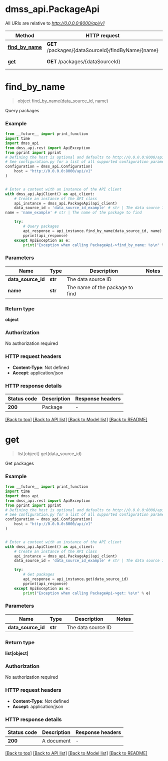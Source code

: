 # dmss_api.PackageApi

All URIs are relative to *http://0.0.0.0:8000/api/v1*

Method | HTTP request | Description
------------- | ------------- | -------------
[**find_by_name**](PackageApi.md#find_by_name) | **GET** /packages/{dataSourceId}/findByName/{name} | Query packages
[**get**](PackageApi.md#get) | **GET** /packages/{dataSourceId} | Get packages


# **find_by_name**
> object find_by_name(data_source_id, name)

Query packages

### Example

```python
from __future__ import print_function
import time
import dmss_api
from dmss_api.rest import ApiException
from pprint import pprint
# Defining the host is optional and defaults to http://0.0.0.0:8000/api/v1
# See configuration.py for a list of all supported configuration parameters.
configuration = dmss_api.Configuration(
    host = "http://0.0.0.0:8000/api/v1"
)


# Enter a context with an instance of the API client
with dmss_api.ApiClient() as api_client:
    # Create an instance of the API class
    api_instance = dmss_api.PackageApi(api_client)
    data_source_id = 'data_source_id_example' # str | The data source ID
name = 'name_example' # str | The name of the package to find

    try:
        # Query packages
        api_response = api_instance.find_by_name(data_source_id, name)
        pprint(api_response)
    except ApiException as e:
        print("Exception when calling PackageApi->find_by_name: %s\n" % e)
```

### Parameters

Name | Type | Description  | Notes
------------- | ------------- | ------------- | -------------
 **data_source_id** | **str**| The data source ID | 
 **name** | **str**| The name of the package to find | 

### Return type

**object**

### Authorization

No authorization required

### HTTP request headers

 - **Content-Type**: Not defined
 - **Accept**: application/json

### HTTP response details
| Status code | Description | Response headers |
|-------------|-------------|------------------|
**200** | Package |  -  |

[[Back to top]](#) [[Back to API list]](../README.md#documentation-for-api-endpoints) [[Back to Model list]](../README.md#documentation-for-models) [[Back to README]](../README.md)

# **get**
> list[object] get(data_source_id)

Get packages

### Example

```python
from __future__ import print_function
import time
import dmss_api
from dmss_api.rest import ApiException
from pprint import pprint
# Defining the host is optional and defaults to http://0.0.0.0:8000/api/v1
# See configuration.py for a list of all supported configuration parameters.
configuration = dmss_api.Configuration(
    host = "http://0.0.0.0:8000/api/v1"
)


# Enter a context with an instance of the API client
with dmss_api.ApiClient() as api_client:
    # Create an instance of the API class
    api_instance = dmss_api.PackageApi(api_client)
    data_source_id = 'data_source_id_example' # str | The data source ID

    try:
        # Get packages
        api_response = api_instance.get(data_source_id)
        pprint(api_response)
    except ApiException as e:
        print("Exception when calling PackageApi->get: %s\n" % e)
```

### Parameters

Name | Type | Description  | Notes
------------- | ------------- | ------------- | -------------
 **data_source_id** | **str**| The data source ID | 

### Return type

**list[object]**

### Authorization

No authorization required

### HTTP request headers

 - **Content-Type**: Not defined
 - **Accept**: application/json

### HTTP response details
| Status code | Description | Response headers |
|-------------|-------------|------------------|
**200** | A document |  -  |

[[Back to top]](#) [[Back to API list]](../README.md#documentation-for-api-endpoints) [[Back to Model list]](../README.md#documentation-for-models) [[Back to README]](../README.md)

